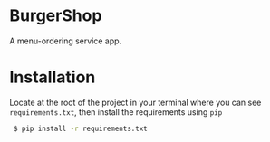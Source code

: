# BurgerShop
A menu-ordering service app.

# Installation
Locate at the root of the project in your terminal where you can see `requirements.txt`, then install the requirements using `pip`

```bash
 $ pip install -r requirements.txt
 ```


